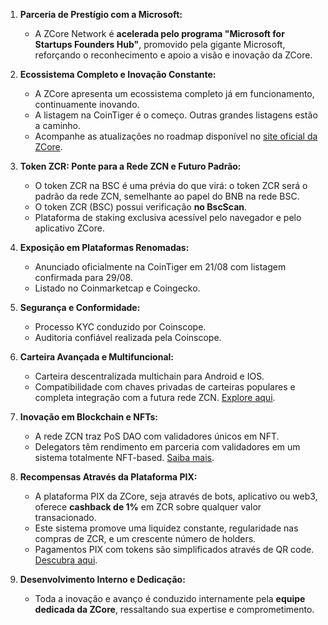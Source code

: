 1. **Parceria de Prestígio com a Microsoft:**
   - A ZCore Network é **acelerada pelo programa "Microsoft for Startups Founders Hub"**, promovido pela gigante Microsoft, reforçando o reconhecimento e apoio a visão e inovação da ZCore.

2. **Ecossistema Completo e Inovação Constante:**
   - A ZCore apresenta um ecossistema completo já em funcionamento, continuamente inovando.
   - A listagem na CoinTiger é o começo. Outras grandes listagens estão a caminho.
   - Acompanhe as atualizações no roadmap disponível no [site oficial da ZCore](https://zcore.network/).

3. **Token ZCR: Ponte para a Rede ZCN e Futuro Padrão:**
   - O token ZCR na BSC é uma prévia do que virá: o token ZCR será o padrão da rede ZCN, semelhante ao papel do BNB na rede BSC.
   - O token ZCR (BSC) possui verificação **no BscScan**.
   - Plataforma de staking exclusiva acessível pelo navegador e pelo aplicativo ZCore.

4. **Exposição em Plataformas Renomadas:**
   - Anunciado oficialmente na CoinTiger em 21/08 com listagem confirmada para 29/08.
   - Listado no Coinmarketcap e Coingecko.

5. **Segurança e Conformidade:**
   - Processo KYC conduzido por Coinscope.
   - Auditoria confiável realizada pela Coinscope.

6. **Carteira Avançada e Multifuncional:**
   - Carteira descentralizada multichain para Android e IOS.
   - Compatibilidade com chaves privadas de carteiras populares e completa integração com a futura rede ZCN.
   [Explore aqui](https://zcore.network/app).

7. **Inovação em Blockchain e NFTs:**
   - A rede ZCN traz PoS DAO com validadores únicos em NFT.
   - Delegators têm rendimento em parceria com validadores em um sistema totalmente NFT-based.
   [Saiba mais](https://www.youtube.com/watch?v=yv-YzK_a-Uk).

8. **Recompensas Através da Plataforma PIX:**
   - A plataforma PIX da ZCore, seja através de bots, aplicativo ou web3, oferece **cashback de 1%** em ZCR sobre qualquer valor transacionado.
   - Este sistema promove uma liquidez constante, regularidade nas compras de ZCR, e um crescente número de holders.
   - Pagamentos PIX com tokens são simplificados através de QR code.  
   [Descubra aqui](https://www.youtube.com/watch?v=V3gf4c3lPhE).

9. **Desenvolvimento Interno e Dedicação:**
   - Toda a inovação e avanço é conduzido internamente pela **equipe dedicada da ZCore**, ressaltando sua expertise e comprometimento.

